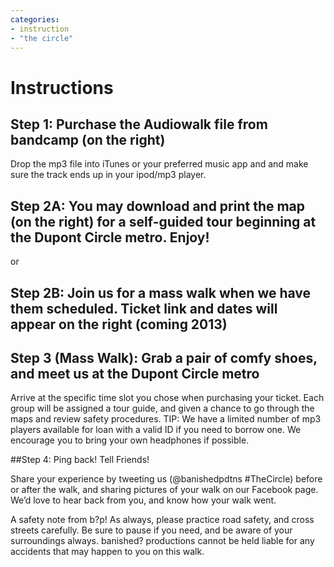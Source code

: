 ```yaml
---
categories: 
- instruction
- "the circle"
---
```

# Instructions

## Step 1: Purchase the Audiowalk file from bandcamp (on the right)
Drop the mp3 file into iTunes or your preferred music app and and make sure the track ends up in your ipod/mp3 player.

## Step 2A: You may download and print the map (on the right) for a self-guided tour beginning at the Dupont Circle metro. Enjoy!

or

## Step 2B: Join us for a mass walk when we have them scheduled. Ticket link and dates will appear on the right (coming 2013)

## Step 3 (Mass Walk): Grab a pair of comfy shoes, and meet us at the Dupont Circle metro

Arrive at the specific time slot you chose when purchasing your ticket. Each group will be assigned a tour guide, and given a chance to go through the maps and review safety procedures.
TIP: We have a limited number of mp3 players available for loan with a valid ID if you need to borrow one. We encourage you to bring your own headphones if possible.

##Step 4: Ping back! Tell Friends! 

Share your experience by tweeting us (@banishedpdtns #TheCircle) before or after the walk, and sharing pictures of your walk on our Facebook page. We’d love to hear back from you, and know how your walk went.

A safety note from b?p! As always, please practice road safety, and cross streets carefully. Be sure to pause if you need, and be aware of your surroundings always. banished? productions cannot be held liable for any accidents that may happen to you on this walk.

<!-- The July 2012 production was presented as a part of the 2012 Capital Fringe Festival, a program of the Washington, DC non-profit Capital Fringe at the following times: -->

<!-- TH 7/12: 8PM / 8:15 / 8:30 / 8:45PM
FR 7/13: 11:45PM / 11:59PM
SA 7/14: 7PM / 7:15 / 7:30 / 7:45PM
SU 7/15: 2PM / 2:15 / 2:30 / 2:45PM
FR 7/20: 7PM / 7:15 / 7:30 / 7:45PM
SA 7/21: 6PM / 6:15 / 6:30 / 6:45PM
SU 7/22: 2PM / 2:15 / 2:30 / 2:45PM *Different venue
TH 7/26: 7PM / 7:15 / 7:30 / 7:45PM
FR 7/27: 7PM / 7:15 / 7:30 / 7:45PM
SA 7/28: 4PM / 4:15 / 4:30 / 4:45PM

In September, we launched our first set of Dupont Circle mass walks on:
WE 9/26: 8:00PM (Launch Party & Gelato Happy Hr 5:30-8:30pm @Dolcezza Gelato: 1704 Connecticut Av NW)
SA 9/29: 6:00PM / 7:00PM
SA 10/6: 6:00PM / 7:00PM
SU 10/7: 6:00PM / 7:00PM -->